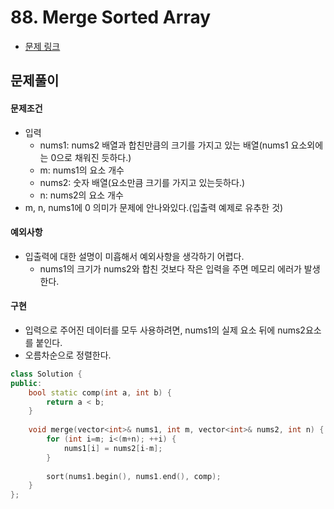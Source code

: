 # 88. Merge Sorted Array
- [문제 링크](https://leetcode.com/problems/merge-sorted-array/)

## 문제풀이
#### 문제조건
- 입력
    - nums1: nums2 배열과 합친만큼의 크기를 가지고 있는 배열(nums1 요소외에는 0으로 채워진 듯하다.)
    - m: nums1의 요소 개수
    - nums2: 숫자 배열(요소만큼 크기를 가지고 있는듯하다.)
    - n: nums2의 요소 개수
- m, n, nums1에 0 의미가 문제에 안나와있다.(입출력 예제로 유추한 것)

#### 예외사항
- 입출력에 대한 설명이 미흡해서 예외사항을 생각하기 어렵다.
    - nums1의 크기가 nums2와 합친 것보다 작은 입력을 주면 메모리 에러가 발생한다.

#### 구현
- 입력으로 주어진 데이터를 모두 사용하려면, nums1의 실제 요소 뒤에 nums2요소를 붙인다.
- 오름차순으로 정렬한다.

```cpp
class Solution {
public:
    bool static comp(int a, int b) {
        return a < b;
    }
    
    void merge(vector<int>& nums1, int m, vector<int>& nums2, int n) {
        for (int i=m; i<(m+n); ++i) {
            nums1[i] = nums2[i-m];
        }
        
        sort(nums1.begin(), nums1.end(), comp);
    }
};
```